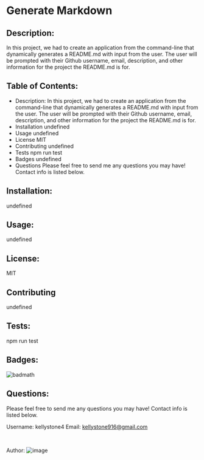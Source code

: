 

# Generate Markdown

## Description:
     
In this project, we had to create an application from the command-line that dynamically generates a README.md with input from the user. The user will be prompted with their Github username, email, description, and other information for the project the README.md is for. 
     

## Table of Contents:
* Description: In this project, we had to create an application from the command-line that dynamically generates a README.md with input from the user. The user will be prompted with their Github username, email, description, and other information for the project the README.md is for. 
* Installation undefined
* Usage undefined
* License MIT
* Contributing undefined
* Tests npm run test
* Badges undefined
* Questions Please feel free to send me any questions you may have! Contact info is listed below.
 

## Installation:
undefined

## Usage:
undefined

## License:
MIT

## Contributing
undefined

## Tests:
npm run test

## Badges:

![badmath](https://img.shields.io/badge/license-MIT-blue.svg)

## Questions:

Please feel free to send me any questions you may have! Contact info is listed below.
<br>

Username: kellystone4
Email:  kellystone916@gmail.com

<br>

Author:
![image](https://github.com/kellystone4.png?size=200)



